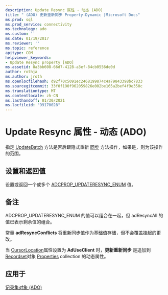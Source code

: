 ```yaml
---
description: Update Resync 属性 - 动态 (ADO)
title: " (ADO) 更新重新同步 Property-Dynamic |Microsoft Docs"
ms.prod: sql
ms.prod_service: connectivity
ms.technology: ado
ms.custom: ''
ms.date: 01/19/2017
ms.reviewer: ''
ms.topic: reference
apitype: COM
helpviewer_keywords:
- Update Resync property [ADO]
ms.assetid: 8a3bb608-66d7-4128-a3ef-84cb0556de0d
author: rothja
ms.author: jroth
ms.openlocfilehash: d92f70c5091ec2468199874c4a79843398bc7833
ms.sourcegitcommit: 33f0f190f962059826e002be165a2bef4f9e350c
ms.translationtype: MT
ms.contentlocale: zh-CN
ms.lasthandoff: 01/30/2021
ms.locfileid: "99170028"
---
```

# <a name="update-resync-property-dynamic-ado"></a>Update Resync 属性 - 动态 (ADO)
指定 [UpdateBatch](./updatebatch-method.md) 方法是否后跟隐式重新 [同步](./resync-method.md) 方法操作，如果是，则为该操作的范围。  
  
## <a name="settings-and-return-values"></a>设置和返回值  
 设置或返回一个或多个 [ADCPROP_UPDATERESYNC_ENUM](./adcprop-updateresync-enum.md) 值。  
  
## <a name="remarks"></a>备注  
 ADCPROP_UPDATERESYNC_ENUM 的值可以组合在一起，但 adResyncAll 的值已表示剩余值的组合。  
  
 常量 **adResyncConflicts** 将重新同步值作为基础值存储，但不会覆盖挂起的更改。  
  
 当 [CursorLocation](./cursorlocation-property-ado.md)属性设置为 **AdUseClient** 时，**更新重新同步** 是追加到 [Recordset](./recordset-object-ado.md)对象 [Properties](./properties-collection-ado.md) collection 的动态属性。  
  
## <a name="applies-to"></a>应用于  
 [记录集对象 (ADO)](./recordset-object-ado.md)